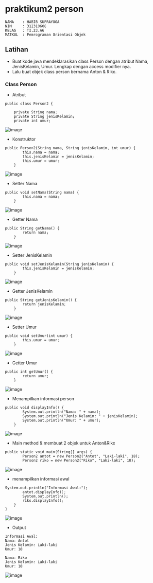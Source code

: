 # praktikum2 person
```
NAMA    : HABIB SUPRAYOGA
NIM     : 312310608
KELAS   : TI.23.A6
MATKUL  : Pemrograman Orientasi Objek
```

## Latihan
-   Buat kode java mendeklarasikan class Person dengan atribut Nama, JenisKelamin, Umur. Lengkap dengan access modifier nya.
-   Lalu buat objek class person bernama Anton & Riko.

### Class Person
- Atribut
```
public class Person2 {

    private String nama;
    private String jenisKelamin;
    private int umur;
```
![image](SS3/ss1.png)

- Konstruktor
```
public Person2(String nama, String jenisKelamin, int umur) {
        this.nama = nama;
        this.jenisKelamin = jenisKelamin;
        this.umur = umur;
    }
```
![image](SS3/ss2.png)

- Setter Nama
```
public void setNama(String nama) {
        this.nama = nama;
    }
```
![image](SS3/ss3.png)

- Getter Nama
```
public String getNama() {
        return nama;
    }
```
![image](SS3/ss4.png)

- Setter JenisKelamin
```
public void setJenisKelamin(String jenisKelamin) {
        this.jenisKelamin = jenisKelamin;
    }
```
![image](SS3/ss5.png)

- Getter JenisKelamin
```
public String getJenisKelamin() {
        return jenisKelamin;
    }
```
![image](SS3/ss6.png)

- Setter Umur
```
public void setUmur(int umur) {
        this.umur = umur;
    }
```
![image](SS3/ss7.png)

- Getter Umur
```
public int getUmur() {
        return umur;
    }
```
![image](SS3/ss8.png)

- Menampilkan informasi person
```
public void displayInfo() {
        System.out.println("Nama: " + nama);
        System.out.println("Jenis Kelamin: " + jenisKelamin);
        System.out.println("Umur: " + umur);
    }
```
![image](SS3/ss9.png)

- Main method & membuat 2 objek untuk Anton&Riko
```
public static void main(String[] args) {
        Person2 antot = new Person2("Antot", "Laki-laki", 18);
        Person2 riko = new Person2("Riko", "Laki-laki", 18);
```
![image](SS3/ss10.png)

- menampilkan informasi awal
```
System.out.println("Informasi Awal:");
        antot.displayInfo();
        System.out.println();
        riko.displayInfo();
    }
}
```
![image](SS3/ss11.png)

- Output
```
Informasi Awal:
Nama: Antot
Jenis Kelamin: Laki-laki
Umur: 18

Nama: Riko
Jenis Kelamin: Laki-laki
Umur: 18

```
![image](SS3/ss12.png)

